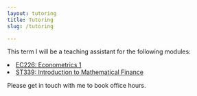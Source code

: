 ```yaml
---
layout: tutoring
title: Tutoring
slug: /tutoring

---
```


<p>
  This term I will be a teaching assistant for the following modules:  
    <li> <a href="https://warwick.ac.uk/fac/soc/economics/current/modules/ec226/">EC226: Econometrics 1 </a> </li>
    <li> <a href="https://warwick.ac.uk/fac/sci/statistics/currentstudents/modules/st3/st339/">ST339: Introduction to Mathematical Finance</a> </li> 

Please get in touch with me to book office hours.
</p> 
